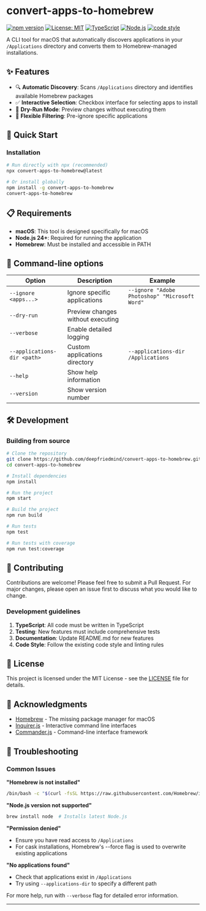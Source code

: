 # convert-apps-to-homebrew

[![npm version](https://badge.fury.io/js/convert-apps-to-homebrew.svg)](https://badge.fury.io/js/convert-apps-to-homebrew)
[![License: MIT](https://img.shields.io/badge/License-MIT-yellow.svg)](https://opensource.org/licenses/MIT)
[![TypeScript](https://img.shields.io/badge/TypeScript-007ACC?logo=typescript&logoColor=white)](https://www.typescriptlang.org/)
[![Node.js](https://img.shields.io/badge/Node.js-24+-339933?logo=node.js&logoColor=white)](https://nodejs.org/)
[![code style](https://antfu.me/badge-code-style.svg)](https://github.com/antfu/eslint-config)

A CLI tool for macOS that automatically discovers applications in your `/Applications` directory and converts them to Homebrew-managed installations.

## ✨ Features

- 🔍 **Automatic Discovery**: Scans `/Applications` directory and identifies available Homebrew packages
- ✅ **Interactive Selection**: Checkbox interface for selecting apps to install
- 🧪 **Dry-Run Mode**: Preview changes without executing them
- 🚫 **Flexible Filtering**: Pre-ignore specific applications

## 🚀 Quick Start

### Installation

```bash
# Run directly with npx (recommended)
npx convert-apps-to-homebrew@latest

# Or install globally
npm install -g convert-apps-to-homebrew
convert-apps-to-homebrew
```

## 📋 Requirements

- **macOS**: This tool is designed specifically for macOS
- **Node.js 24+**: Required for running the application
- **Homebrew**: Must be installed and accessible in PATH

## 🔧 Command-line options

| Option                      | Description                       | Example                                       |
| --------------------------- | --------------------------------- | --------------------------------------------- |
| `--ignore <apps...>`        | Ignore specific applications      | `--ignore "Adobe Photoshop" "Microsoft Word"` |
| `--dry-run`                 | Preview changes without executing |                                               |
| `--verbose`                 | Enable detailed logging           |                                               |
| `--applications-dir <path>` | Custom applications directory     | `--applications-dir /Applications`            |
| `--help`                    | Show help information             |                                               |
| `--version`                 | Show version number               |                                               |

## 🛠️ Development

### Building from source

```bash
# Clone the repository
git clone https://github.com/deepfriedmind/convert-apps-to-homebrew.git
cd convert-apps-to-homebrew

# Install dependencies
npm install

# Run the project
npm start

# Build the project
npm run build

# Run tests
npm test

# Run tests with coverage
npm run test:coverage
```

## 🤝 Contributing

Contributions are welcome! Please feel free to submit a Pull Request. For major changes, please open an issue first to discuss what you would like to change.

### Development guidelines

1. **TypeScript**: All code must be written in TypeScript
2. **Testing**: New features must include comprehensive tests
3. **Documentation**: Update README.md for new features
4. **Code Style**: Follow the existing code style and linting rules

## 📄 License

This project is licensed under the MIT License - see the [LICENSE](LICENSE) file for details.

## 🙏 Acknowledgments

- [Homebrew](https://brew.sh/) - The missing package manager for macOS
- [Inquirer.js](https://github.com/SBoudrias/Inquirer.js) - Interactive command line interfaces
- [Commander.js](https://github.com/tj/commander.js) - Command-line interface framework

## 🐛 Troubleshooting

### Common Issues

**"Homebrew is not installed"**

```bash
/bin/bash -c "$(curl -fsSL https://raw.githubusercontent.com/Homebrew/install/HEAD/install.sh)"
```

**"Node.js version not supported"**

```bash
brew install node  # Installs latest Node.js
```

**"Permission denied"**

- Ensure you have read access to `/Applications`
- For cask installations, Homebrew's --force flag is used to overwrite existing applications

**"No applications found"**

- Check that applications exist in `/Applications`
- Try using `--applications-dir` to specify a different path

For more help, run with `--verbose` flag for detailed error information.

---
